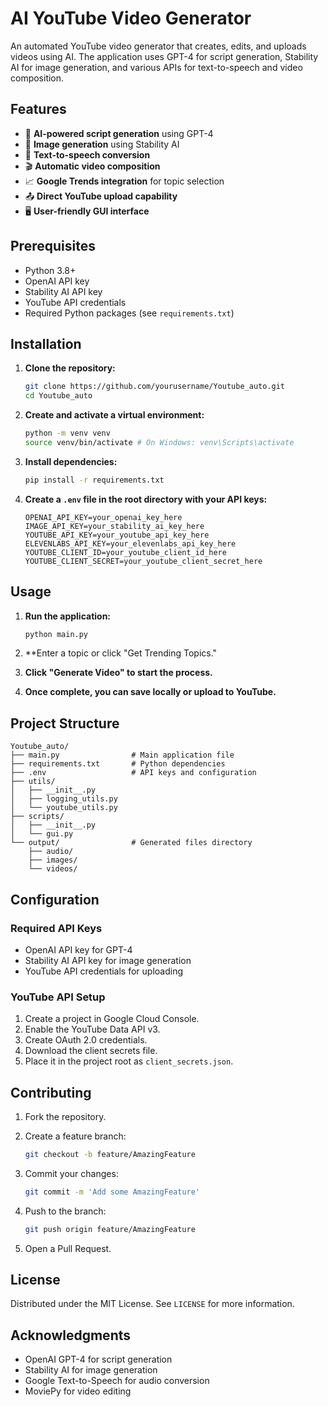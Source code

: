 # AI YouTube Video Generator

An automated YouTube video generator that creates, edits, and uploads videos using AI. The application uses GPT-4 for script generation, Stability AI for image generation, and various APIs for text-to-speech and video composition.

## Features

- 🤖 **AI-powered script generation** using GPT-4
- 🎨 **Image generation** using Stability AI
- 🎤 **Text-to-speech conversion**
- 🎬 **Automatic video composition**
- 📈 **Google Trends integration** for topic selection
- 📤 **Direct YouTube upload capability**
- 🖥️ **User-friendly GUI interface**

## Prerequisites

- Python 3.8+
- OpenAI API key
- Stability AI API key
- YouTube API credentials
- Required Python packages (see `requirements.txt`)

## Installation

1. **Clone the repository:**

   ```bash
   git clone https://github.com/yourusername/Youtube_auto.git
   cd Youtube_auto
   ```

2. **Create and activate a virtual environment:**

   ```bash
   python -m venv venv
   source venv/bin/activate # On Windows: venv\Scripts\activate
   ```

3. **Install dependencies:**

   ```bash
   pip install -r requirements.txt
   ```

4. **Create a `.env` file in the root directory with your API keys:**

   ```env
   OPENAI_API_KEY=your_openai_key_here
   IMAGE_API_KEY=your_stability_ai_key_here
   YOUTUBE_API_KEY=your_youtube_api_key_here
   ELEVENLABS_API_KEY=your_elevenlabs_api_key_here
   YOUTUBE_CLIENT_ID=your_youtube_client_id_here
   YOUTUBE_CLIENT_SECRET=your_youtube_client_secret_here
   ```

## Usage

1. **Run the application:**

   ```bash
   python main.py
   ```

2. **Enter a topic or click "Get Trending Topics."
3. **Click "Generate Video" to start the process.**
4. **Once complete, you can save locally or upload to YouTube.**

## Project Structure

```text
Youtube_auto/
├── main.py                # Main application file
├── requirements.txt       # Python dependencies
├── .env                   # API keys and configuration
├── utils/
│   ├── __init__.py
│   ├── logging_utils.py
│   └── youtube_utils.py
├── scripts/
│   ├── __init__.py
│   └── gui.py
└── output/                # Generated files directory
    ├── audio/
    ├── images/
    └── videos/
```

## Configuration

### Required API Keys

- OpenAI API key for GPT-4
- Stability AI API key for image generation
- YouTube API credentials for uploading

### YouTube API Setup

1. Create a project in Google Cloud Console.
2. Enable the YouTube Data API v3.
3. Create OAuth 2.0 credentials.
4. Download the client secrets file.
5. Place it in the project root as `client_secrets.json`.

## Contributing

1. Fork the repository.
2. Create a feature branch:

   ```bash
   git checkout -b feature/AmazingFeature
   ```

3. Commit your changes:

   ```bash
   git commit -m 'Add some AmazingFeature'
   ```

4. Push to the branch:

   ```bash
   git push origin feature/AmazingFeature
   ```

5. Open a Pull Request.

## License

Distributed under the MIT License. See `LICENSE` for more information.

## Acknowledgments

- OpenAI GPT-4 for script generation
- Stability AI for image generation
- Google Text-to-Speech for audio conversion
- MoviePy for video editing
